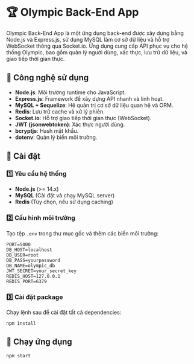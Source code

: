 # 🏆 Olympic Back-End App

Olympic Back-End App là một ứng dụng back-end được xây dựng bằng Node.js và Express.js, sử dụng MySQL làm cơ sở dữ liệu và hỗ trợ WebSocket thông qua Socket.io. Ứng dụng cung cấp API phục vụ cho hệ thống Olympic, bao gồm quản lý người dùng, xác thực, lưu trữ dữ liệu, và giao tiếp thời gian thực.

## 📌 Công nghệ sử dụng
- **Node.js**: Môi trường runtime cho JavaScript.
- **Express.js**: Framework để xây dựng API nhanh và linh hoạt.
- **MySQL + Sequelize**: Hệ quản trị cơ sở dữ liệu quan hệ và ORM.
- **Redis**: Lưu trữ cache và xử lý phiên.
- **Socket.io**: Hỗ trợ giao tiếp thời gian thực (WebSocket).
- **JWT (jsonwebtoken)**: Xác thực người dùng.
- **bcryptjs**: Hash mật khẩu.
- **dotenv**: Quản lý biến môi trường.

## 🚀 Cài đặt

### 1️⃣ Yêu cầu hệ thống
- **Node.js** (>= 14.x)
- **MySQL** (Cài đặt và chạy MySQL server)
- **Redis** (Tùy chọn, nếu sử dụng caching)

### 2️⃣ Cấu hình môi trường
Tạo tệp `.env` trong thư mục gốc và thêm các biến môi trường:

```env
PORT=5000
DB_HOST=localhost
DB_USER=root
DB_PASS=yourpassword
DB_NAME=olympic_db
JWT_SECRET=your_secret_key
REDIS_HOST=127.0.0.1
REDIS_PORT=6379
```

### 3️⃣ Cài đặt package
Chạy lệnh sau để cài đặt tất cả dependencies:

```
npm install
```

## 🎯 Chạy ứng dụng

```
npm start
```
